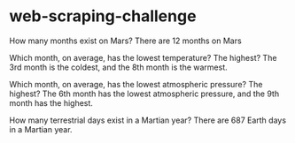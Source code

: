 # web-scraping-challenge

How many months exist on Mars?
    There are 12 months on Mars
    
Which month, on average, has the lowest temperature? The highest?
    The 3rd month is the coldest, and the 8th month is the warmest.
    
Which month, on average, has the lowest atmospheric pressure? The highest?
    The 6th month has the lowest atmospheric pressure, and the 9th month has the highest.
    
How many terrestrial days exist in a Martian year? 
    There are 687 Earth days in a Martian year.
